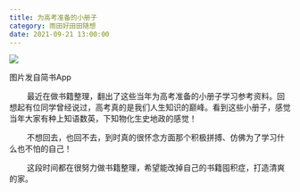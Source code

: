 ```yaml
---
title: 为高考准备的小册子
category: 雨田好田田随想
date: 2021-09-21 13:00:00
---
```


![](http://upload-images.jianshu.io/upload_images/3910675-a30159ad0d755ccb.jpg?imageMogr2/auto-orient/strip%7CimageView2/2/w/1080/q/50)  

图片发自简书App

        最近在做书籍整理，翻出了这些当年为高考准备的小册子学习参考资料。回想起有位同学曾经说过，高考真的是我们人生知识的巅峰。看到这些小册子，感觉当年大家有种上知语数英，下知物化生史地政的感觉！  

        不想回去，也回不去，到时真的很怀念方面那个积极拼搏、仿佛为了学习什么也不怕的自己！

        这段时间都在很努力做书籍整理，希望能改掉自己的书籍囤积症，打造清爽的家。